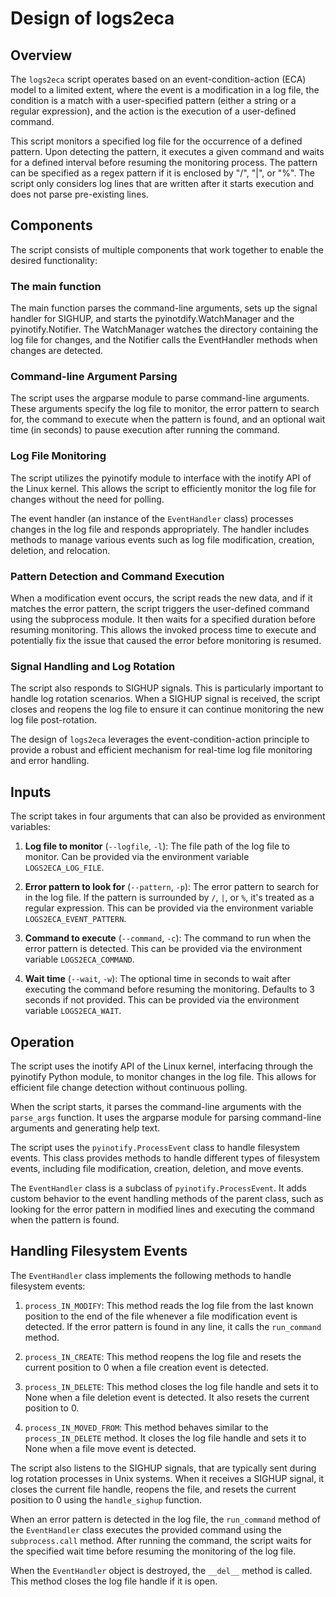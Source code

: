 # Design of logs2eca

## Overview

The `logs2eca` script operates based on an event-condition-action (ECA) model to a limited extent, where the event is a modification in a log file, the condition is a match with a user-specified pattern (either a string or a regular expression), and the action is the execution of a user-defined command.

This script monitors a specified log file for the occurrence of a defined pattern. Upon detecting the pattern, it executes a given command and waits for a defined interval before resuming the monitoring process. The pattern can be specified as a regex pattern if it is enclosed by "/", "|", or "%". The script only considers log lines that are written after it starts execution and does not parse pre-existing lines.

## Components

The script consists of multiple components that work together to enable the desired functionality:

### The main function

The main function parses the command-line arguments, sets up the signal handler for SIGHUP, and starts the pyinotdify.WatchManager and the pyinotify.Notifier. The WatchManager watches the directory containing the log file for changes, and the Notifier calls the EventHandler methods when changes are detected.

### Command-line Argument Parsing

The script uses the argparse module to parse command-line arguments. These arguments specify the log file to monitor, the error pattern to search for, the command to execute when the pattern is found, and an optional wait time (in seconds) to pause execution after running the command.

### Log File Monitoring

The script utilizes the pyinotify module to interface with the inotify API of the Linux kernel. This allows the script to efficiently monitor the log file for changes without the need for polling.

The event handler (an instance of the `EventHandler` class) processes changes in the log file and responds appropriately. The handler includes methods to manage various events such as log file modification, creation, deletion, and relocation.

### Pattern Detection and Command Execution

When a modification event occurs, the script reads the new data, and if it matches the error pattern, the script triggers the user-defined command using the subprocess module. It then waits for a specified duration before resuming monitoring. This allows the invoked process time to execute and potentially fix the issue that caused the error before monitoring is resumed.

### Signal Handling and Log Rotation

The script also responds to SIGHUP signals. This is particularly important to handle log rotation scenarios. When a SIGHUP signal is received, the script closes and reopens the log file to ensure it can continue monitoring the new log file post-rotation.

The design of `logs2eca` leverages the event-condition-action principle to provide a robust and efficient mechanism for real-time log file monitoring and error handling.

## Inputs

The script takes in four arguments that can also be provided as environment variables:

1. **Log file to monitor** (`--logfile`, `-l`): The file path of the log file to monitor. Can be provided via the environment variable `LOGS2ECA_LOG_FILE`.

2. **Error pattern to look for** (`--pattern`, `-p`): The error pattern to search for in the log file. If the pattern is surrounded by `/`, `|`, or `%`, it's treated as a regular expression. This can be provided via the environment variable `LOGS2ECA_EVENT_PATTERN`.

3. **Command to execute** (`--command`, `-c`): The command to run when the error pattern is detected. This can be provided via the environment variable `LOGS2ECA_COMMAND`.

4. **Wait time** (`--wait`, `-w`): The optional time in seconds to wait after executing the command before resuming the monitoring. Defaults to 3 seconds if not provided. This can be provided via the environment variable `LOGS2ECA_WAIT`.

## Operation

The script uses the inotify API of the Linux kernel, interfacing through the pyinotify Python module, to monitor changes in the log file. This allows for efficient file change detection without continuous polling.

When the script starts, it parses the command-line arguments with the `parse_args` function. It uses the argparse module for parsing command-line arguments and generating help text.

The script uses the `pyinotify.ProcessEvent` class to handle filesystem events. This class provides methods to handle different types of filesystem events, including file modification, creation, deletion, and move events.

The `EventHandler` class is a subclass of `pyinotify.ProcessEvent`. It adds custom behavior to the event handling methods of the parent class, such as looking for the error pattern in modified lines and executing the command when the pattern is found.

## Handling Filesystem Events

The `EventHandler` class implements the following methods to handle filesystem events:

1. `process_IN_MODIFY`: This method reads the log file from the last known position to the end of the file whenever a file modification event is detected. If the error pattern is found in any line, it calls the `run_command` method.

2. `process_IN_CREATE`: This method reopens the log file and resets the current position to 0 when a file creation event is detected.

3. `process_IN_DELETE`: This method closes the log file handle and sets it to None when a file deletion event is detected. It also resets the current position to 0.

4. `process_IN_MOVED_FROM`: This method behaves similar to the `process_IN_DELETE` method. It closes the log file handle and sets it to None when a file move event is detected.

The script also listens to the SIGHUP signals, that are typically sent during log rotation processes in Unix systems. When it receives a SIGHUP signal, it closes the current file handle, reopens the file, and resets the current position to 0 using the `handle_sighup` function.

When an error pattern is detected in the log file, the `run_command` method of the `EventHandler` class executes the provided command using the `subprocess.call` method. After running the command, the script waits for the specified wait time before resuming the monitoring of the log file.

When the `EventHandler` object is destroyed, the `__del__` method is called. This method closes the log file handle if it is open.

